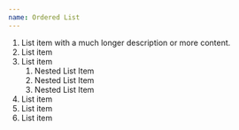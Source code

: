 ```yaml
---
name: Ordered List
---
```

<ol>
	<li>List item with a much longer description or more content.</li>
	<li>List item</li>
	<li>List item
		<ol>
			<li>Nested List Item</li>
			<li>Nested List Item</li>
			<li>Nested List Item</li>
		</ol>
	</li>
	<li>List item</li>
	<li>List item</li>
	<li>List item</li>
</ol>
